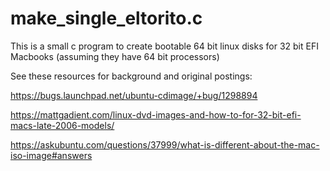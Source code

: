 # make_single_eltorito.c
This is a small c program to create bootable 64 bit linux disks for 32 bit EFI Macbooks (assuming they have 64 bit processors)


See these resources for background and original postings:

https://bugs.launchpad.net/ubuntu-cdimage/+bug/1298894

https://mattgadient.com/linux-dvd-images-and-how-to-for-32-bit-efi-macs-late-2006-models/

https://askubuntu.com/questions/37999/what-is-different-about-the-mac-iso-image#answers
